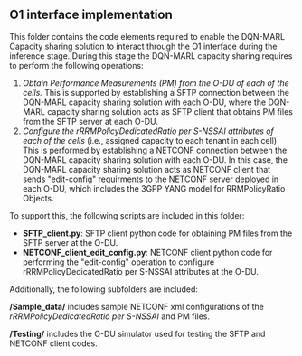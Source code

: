 ## O1 interface implementation

This folder contains the code elements required to enable the DQN-MARL Capacity sharing solution to interact through the O1 interface during the inference stage. During this stage the DQN-MARL capacity sharing requires to perform the following operations: 

1. *Obtain Performance Measurements (PM) from the O-DU of each of the cells.* This is supported by establishing a SFTP connection between the DQN-MARL capacity sharing solution with each O-DU, where the DQN-MARL capacity sharing solution acts as SFTP client that obtains PM files from the SFTP server at each O-DU. 
2. *Configure the rRRMPolicyDedicatedRatio per S-NSSAI  attributes of each of the cells* (i.e., assigned capacity to each tenant in each cell) This is performed by establishing a  NETCONF connection between the DQN-MARL capacity sharing solution with each O-DU.  In this case, the DQN-MARL capacity sharing solution acts as NETCONF client that sends "edit-config" requirments to the NETCONF server deployed in each O-DU, which includes the 3GPP YANG model for RRMPolicyRatio Objects. 

To support this, the following scripts are included in this folder: 
- **SFTP_client.py**: SFTP client python code for obtaining PM files from the SFTP server at the O-DU. 
- **NETCONF_client_edit_config.py**: NETCONF client python code for performing the "edit-config" operation to configure rRRMPolicyDedicatedRatio per S-NSSAI attributes at the O-DU. 

Additionally, the following subfolders are included:

**/Sample_data/** includes sample NETCONF xml configurations of the *rRRMPolicyDedicatedRatio per S-NSSAI* and PM files. 

**/Testing/** includes the O-DU simulator used for testing the SFTP and NETCONF client codes.  

